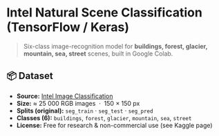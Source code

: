# Intel Natural Scene Classification (TensorFlow / Keras)

> Six-class image-recognition model for **buildings, forest, glacier, mountain, sea, street** scenes, built in Google Colab.

## 📦 Dataset
- **Source:** [Intel Image Classification](https://www.kaggle.com/datasets/puneet6060/intel-image-classification)  
- **Size:** ≈ 25 000 RGB images &nbsp;·&nbsp; 150 × 150 px  
- **Splits (original):** `seg_train` · `seg_test` · `seg_pred`  
- **Classes (6):** `buildings`, `forest`, `glacier`, `mountain`, `sea`, `street`  
- **License:** Free for research & non-commercial use (see Kaggle page)
